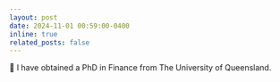```yaml
---
layout: post
date: 2024-11-01 00:59:00-0400
inline: true
related_posts: false
---
```


📝  I have obtained a PhD in Finance from The University of Queensland.

